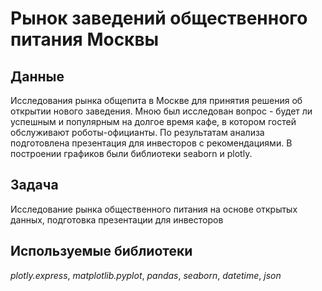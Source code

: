 # Рынок заведений общественного питания Москвы


## Данные


Исследования рынка общепита в Москве для принятия решения об открытии нового заведения. 
Мною был исследован вопрос - будет ли успешным и популярным на долгое время кафе, в
котором гостей обслуживают роботы-официанты. По результатам анализа подготовлена
презентация для инвесторов с рекомендациями. В построении графиков были
библиотеки seaborn и plotly. 

## Задача

Исследование рынка общественного питания на основе открытых данных, подготовка презентации для инвесторов
## Используемые библиотеки
*plotly.express*, *matplotlib.pyplot*, *pandas*, *seaborn*, *datetime*, *json* 
